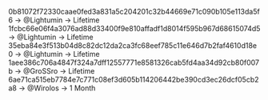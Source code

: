 0b81072f72330caae0fed3a831a5c204201c32b44669e71c090b105e113da5f6 -> @Lightumin -> Lifetime
1fcbc66e06f4a3076ad88d33400f9e810affadf1d8014f595b967d68615074d5 -> @Lightumin -> Lifetime
35eba84e3f513b04d8c82dc12da2ca3fc68eef785c11e646d7b2faf4610d18e0 -> @Lightumin -> Lifetime
1aee386c706a4847f324a7dff12557771e8581326cab5fd4aa34d92cb80f007b -> @GroSSro -> Lifetime
6ae71ca515eb7784e7c771c08ef3d605b114206442be390cd3ec26dcf05cb2a8 -> @Wirolos -> 1 Month
